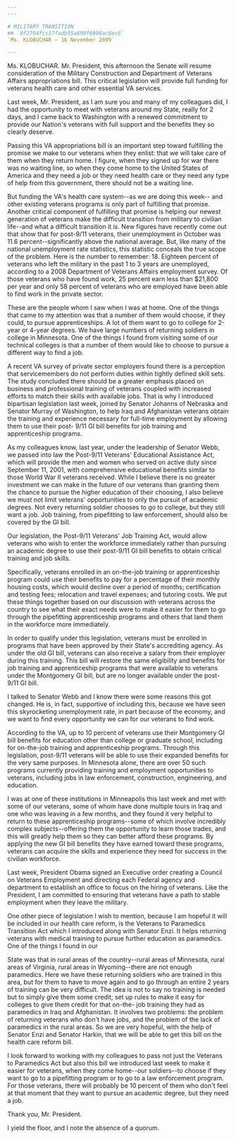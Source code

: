 ```yaml
---
---

# MILITARY TRANSITION
## `0f2794fcc17fadb55a699f6996ac8ec6`
`Ms. KLOBUCHAR — 16 November 2009`

---
```



Ms. KLOBUCHAR. Mr. President, this afternoon the Senate will resume 
consideration of the Military Construction and Department of Veterans 
Affairs appropriations bill. This critical legislation will provide 
full funding for veterans health care and other essential VA services.

Last week, Mr. President, as I am sure you and many of my colleagues 
did, I had the opportunity to meet with veterans around my State, 
really for 2 days, and I came back to Washington with a renewed 
commitment to provide our Nation's veterans with full support and the 
benefits they so clearly deserve.

Passing this VA appropriations bill is an important step toward 
fulfilling the promise we make to our veterans when they enlist: that 
we will take care of them when they return home. I figure, when they 
signed up for war there was no waiting line, so when they come home to 
the United States of America and they need a job or they need health 
care or they need any type of help from this government, there should 
not be a waiting line.

But funding the VA's health care system--as we are doing this week--
and other existing veterans programs is only part of fulfilling that 
promise. Another critical component of fulfilling that promise is 
helping our newest generation of veterans make the difficult transition 
from military to civilian life--and what a difficult transition it is. 
New figures have recently come out that show that for post-9/11 
veterans, their unemployment in October was 11.6 percent--significantly 
above the national average. But, like many of the national unemployment 
rate statistics, this statistic conceals the true scope of the problem. 
Here is the number to remember: 18. Eighteen percent of veterans who 
left the military in the past 1 to 3 years are unemployed, according to 
a 2008 Department of Veterans Affairs employment survey. Of those 
veterans who have found work, 25 percent earn less than $21,800 per 
year and only 58 percent of veterans who are employed have been able to 
find work in the private sector.

These are the people whom I saw when I was at home. One of the things 
that came to my attention was that a number of them would choose, if 
they could, to pursue apprenticeships. A lot of them want to go to 
college for 2-year or 4-year degrees. We have large numbers of 
returning soldiers in college in Minnesota. One of the things I found 
from visiting some of our technical colleges is that a number of them 
would like to choose to pursue a different way to find a job.


A recent VA survey of private sector employers found there is a 
perception that servicemembers do not perform duties within tightly 
defined skill sets. The study concluded there should be a greater 
emphasis placed on business and professional training of veterans 
coupled with increased efforts to match their skills with available 
jobs. That is why I introduced bipartisan legislation last week, joined 
by Senator Johanns of Nebraska and Senator Murray of Washington, to 
help Iraq and Afghanistan veterans obtain the training and experience 
necessary for full-time employment by allowing them to use their post-
9/11 GI bill benefits for job training and apprenticeship programs.

As my colleagues know, last year, under the leadership of Senator 
Webb, we passed into law the Post-9/11 Veterans' Educational Assistance 
Act, which will provide the men and women who served on active duty 
since September 11, 2001, with comprehensive educational benefits 
similar to those World War II veterans received. While I believe there 
is no greater investment we can make in the future of our veterans than 
granting them the chance to pursue the higher education of their 
choosing, I also believe we must not limit veterans' opportunities to 
only the pursuit of academic degrees. Not every returning soldier 
chooses to go to college, but they still want a job. Job training, from 
pipefitting to law enforcement, should also be covered by the GI bill.

Our legislation, the Post-9/11 Veterans' Job Training Act, would 
allow veterans who wish to enter the workforce immediately rather than 
pursuing an academic degree to use their post-9/11 GI bill benefits to 
obtain critical training and job skills.

Specifically, veterans enrolled in an on-the-job training or 
apprenticeship program could use their benefits to pay for a percentage 
of their monthly housing costs, which would decline over a period of 
months; certification and testing fees; relocation and travel expenses; 
and tutoring costs. We put these things together based on our 
discussion with veterans across the country to see what their exact 
needs were to make it easier for them to go through the pipefitting 
apprenticeship programs and others that land them in the workforce more 
immediately.

In order to qualify under this legislation, veterans must be enrolled 
in programs that have been approved by their State's accrediting 
agency. As under the old GI bill, veterans can also receive a salary 
from their employer during this training. This bill will restore the 
same eligibility and benefits for job training and apprenticeship 
programs that were available to veterans under the Montgomery GI bill, 
but are no longer available under the post-9/11 GI bill.

I talked to Senator Webb and I know there were some reasons this got 
changed. He is, in fact, supportive of including this, because we have 
seen this skyrocketing unemployment rate, in part because of the 
economy, and we want to find every opportunity we can for our veterans 
to find work.

According to the VA, up to 10 percent of veterans use their 
Montgomery GI bill benefits for education other than college or 
graduate school, including for on-the-job training and apprenticeship 
programs. Through this legislation, post-9/11 veterans will be able to 
use their expanded benefits for the very same purposes. In Minnesota 
alone, there are over 50 such programs currently providing training and 
employment opportunities to veterans, including jobs in law 
enforcement, construction, engineering, and education.

I was at one of these institutions in Minneapolis this last week and 
met with some of our veterans, some of whom have done multiple tours in 
Iraq and one who was leaving in a few months, and they found it very 
helpful to return to these apprenticeship programs--some of which 
involve incredibly complex subjects--offering them the opportunity to 
learn those trades, and this will greatly help them so they can better 
afford these programs. By applying the new GI bill benefits they have 
earned toward these programs, veterans can acquire the skills and 
experience they need for success in the civilian workforce.

Last week, President Obama signed an Executive order creating a 
Council on Veterans Employment and directing each Federal agency and 
department to establish an office to focus on the hiring of veterans. 
Like the President, I am committed to ensuring that veterans have a 
path to stable employment when they leave the military.

One other piece of legislation I wish to mention, because I am 
hopeful it will be included in our health care reform, is the Veterans 
to Paramedics Transition Act which I introduced along with Senator 
Enzi. It helps returning veterans with medical training to pursue 
further education as paramedics. One of the things I found in our


State was that in rural areas of the country--rural areas of Minnesota, 
rural areas of Virginia, rural areas in Wyoming--there are not enough 
paramedics. Here we have these returning soldiers who are trained in 
this area, but for them to have to move again and to go through an 
entire 2 years of training can be very difficult. The idea is not to 
say no training is needed but to simply give them some credit; set up 
rules to make it easy for colleges to give them credit for that on-the-
job training they had as paramedics in Iraq and Afghanistan. It 
involves two problems: the problem of returning veterans who don't have 
jobs, and the problem of the lack of paramedics in the rural areas. So 
we are very hopeful, with the help of Senator Enzi and Senator Harkin, 
that we will be able to get this bill on the health care reform bill.

I look forward to working with my colleagues to pass not just the 
Veterans to Paramedics Act but also this bill we introduced last week 
to make it easier for veterans, when they come home--our soldiers--to 
choose if they want to go to a pipefitting program or to go to a law 
enforcement program. For those veterans, there will probably be 10 
percent of them who don't feel at that moment that they want to pursue 
an academic degree, but they need a job.

Thank you, Mr. President.

I yield the floor, and I note the absence of a quorum.